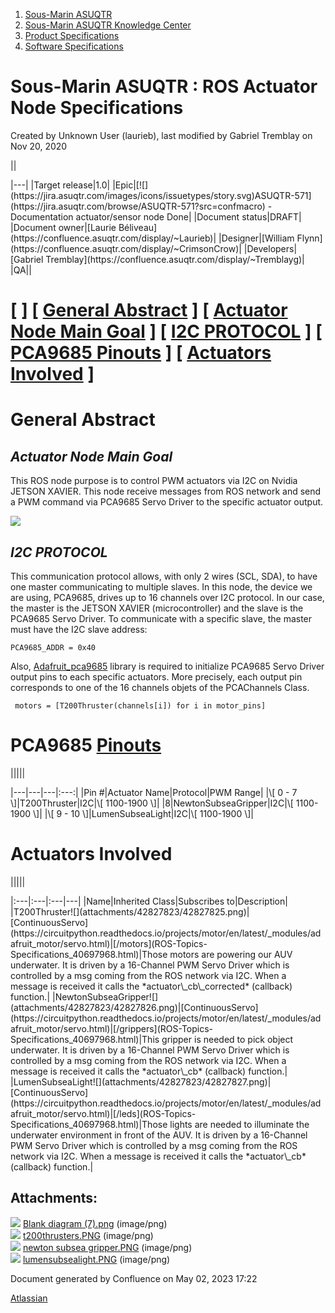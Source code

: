 1. [Sous-Marin ASUQTR](index.html)
2. [Sous-Marin ASUQTR Knowledge Center](Sous-Marin-ASUQTR-Knowledge-Center_5144578.html)
3. [Product Specifications](Product-Specifications_37355662.html)
4. [Software Specifications](Software-Specifications_42827905.html)

# Sous-Marin ASUQTR : ROS Actuator Node Specifications

Created by Unknown User (laurieb), last modified by Gabriel Tremblay on Nov 20, 2020

||
<colgroup><col /><col /></colgroup>|---|
|Target release|1.0|
|Epic|[![](https://jira.asuqtr.com/images/icons/issuetypes/story.svg)ASUQTR-571](https://jira.asuqtr.com/browse/ASUQTR-571?src=confmacro) - Documentation actuator/sensor node Done|
|Document status|DRAFT|
|Document owner|[Laurie B&eacute;liveau](https://confluence.asuqtr.com/display/~Laurieb)|
|Designer|[William Flynn](https://confluence.asuqtr.com/display/~CrimsonCrow)|
|Developers|[Gabriel Tremblay](https://confluence.asuqtr.com/display/~Tremblayg)|
|QA||

# \[  \] \[ [General Abstract](#ROSActuatorNodeSpecifications-GeneralAbstract) \] \[ [Actuator Node Main Goal](#ROSActuatorNodeSpecifications-ActuatorNodeMainGoal) \] \[ [I2C PROTOCOL](#ROSActuatorNodeSpecifications-I2CPROTOCOL) \] \[ [PCA9685 Pinouts](#ROSActuatorNodeSpecifications-PCA9685Pinouts) \] \[ [Actuators Involved](#ROSActuatorNodeSpecifications-ActuatorsInvolved) \]

# General Abstract

## *Actuator Node Main Goal*

This ROS node purpose is to control PWM actuators via I2C on Nvidia JETSON XAVIER. This node receive messages from ROS network and send a PWM command via PCA9685 Servo Driver to the specific actuator output.

![](attachments/42827823/42827824.png)

## *I2C PROTOCOL*

This communication protocol allows, with only 2 wires (SCL, SDA), to have one master communicating to multiple slaves. In this node, the device we are using, PCA9685, drives up to 16 channels over I2C protocol. In our case, the master is the JETSON XAVIER (microcontroller) and the slave is the PCA9685 Servo Driver. To communicate with a specific slave, the master must have the I2C slave address:

```
PCA9685_ADDR = 0x40
```

Also, [Adafruit\_pca9685](https://github.com/adafruit/Adafruit_CircuitPython_PCA9685) library is required to initialize PCA9685 Servo Driver output pins to each specific actuators. More precisely, each output pin corresponds to one of the 16 channels objets of the PCAChannels Class.

```
 motors = [T200Thruster(channels[i]) for i in motor_pins]
```

# PCA9685 [Pinouts](https://learn.adafruit.com/16-channel-pwm-servo-driver/pinouts)

|||||
<colgroup><col /><col /><col /><col /></colgroup>|---|---|---|:---:|
|Pin #|Actuator Name|Protocol|PWM Range|
|\[ 0 - 7 \]|T200Thruster|I2C|\[ 1100-1900 \]|
|8|NewtonSubseaGripper|I2C|\[ 1100-1900 \]|
|\[ 9 - 10 \]|LumenSubseaLight|I2C|\[ 1100-1900 \]|

# Actuators Involved

|||||
<colgroup><col /><col /><col /><col /></colgroup>|:---|:---|:---|---|
|Name|Inherited Class|Subscribes to|Description|
|T200Thruster![](attachments/42827823/42827825.png)|[ContinuousServo](https://circuitpython.readthedocs.io/projects/motor/en/latest/_modules/adafruit_motor/servo.html)|[/motors](ROS-Topics-Specifications_40697968.html)|Those motors are powering our AUV underwater. It is driven by a 16-Channel PWM Servo Driver which is controlled by a msg coming from the ROS network via I2C. When a message is received it calls the *actuator\_cb\_corrected* (callback) function.|
|NewtonSubseaGripper![](attachments/42827823/42827826.png)|[ContinuousServo](https://circuitpython.readthedocs.io/projects/motor/en/latest/_modules/adafruit_motor/servo.html)|[/grippers](ROS-Topics-Specifications_40697968.html)|This gripper is needed to pick object underwater. It is driven by a 16-Channel PWM Servo Driver which is controlled by a msg coming from the ROS network via I2C. When a message is received it calls the *actuator\_cb* (callback) function.|
|LumenSubseaLight![](attachments/42827823/42827827.png)|[ContinuousServo](https://circuitpython.readthedocs.io/projects/motor/en/latest/_modules/adafruit_motor/servo.html)|[/leds](ROS-Topics-Specifications_40697968.html)|Those lights are needed to illuminate the underwater environment in front of the AUV. It is driven by a 16-Channel PWM Servo Driver which is controlled by a msg coming from the ROS network via I2C. When a message is received it calls the *actuator\_cb*(callback) function.|

## Attachments:

![](images/icons/bullet_blue.gif) [Blank diagram (7).png](attachments/42827823/42827824.png) (image/png)  
![](images/icons/bullet_blue.gif) [t200thrusters.PNG](attachments/42827823/42827825.png) (image/png)  
![](images/icons/bullet_blue.gif) [newton subsea gripper.PNG](attachments/42827823/42827826.png) (image/png)  
![](images/icons/bullet_blue.gif) [lumensubsealight.PNG](attachments/42827823/42827827.png) (image/png)

Document generated by Confluence on May 02, 2023 17:22

[Atlassian](https://www.atlassian.com/)